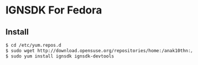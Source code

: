# IGNSDK For Fedora
## Install
~~~bash
$ cd /etc/yum.repos.d
$ sudo wget http://download.opensuse.org/repositories/home:/anak10thn:/6/Fedora_21/home:anak10thn:6.repo
$ sudo yum install ignsdk ignsdk-devtools
~~~
